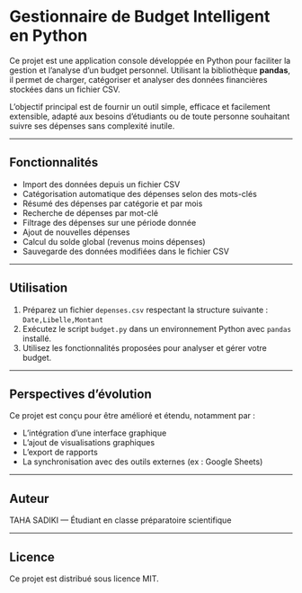 # Gestionnaire de Budget Intelligent en Python

Ce projet est une application console développée en Python pour faciliter la gestion et l’analyse d’un budget personnel. Utilisant la bibliothèque **pandas**, il permet de charger, catégoriser et analyser des données financières stockées dans un fichier CSV.

L’objectif principal est de fournir un outil simple, efficace et facilement extensible, adapté aux besoins d’étudiants ou de toute personne souhaitant suivre ses dépenses sans complexité inutile.

---

## Fonctionnalités

* Import des données depuis un fichier CSV
* Catégorisation automatique des dépenses selon des mots-clés
* Résumé des dépenses par catégorie et par mois
* Recherche de dépenses par mot-clé
* Filtrage des dépenses sur une période donnée
* Ajout de nouvelles dépenses
* Calcul du solde global (revenus moins dépenses)
* Sauvegarde des données modifiées dans le fichier CSV

---

## Utilisation

1. Préparez un fichier `depenses.csv` respectant la structure suivante :
   `Date,Libelle,Montant`
2. Exécutez le script `budget.py` dans un environnement Python avec `pandas` installé.
3. Utilisez les fonctionnalités proposées pour analyser et gérer votre budget.

---

## Perspectives d’évolution

Ce projet est conçu pour être amélioré et étendu, notamment par :

* L’intégration d’une interface graphique
* L’ajout de visualisations graphiques
* L’export de rapports
* La synchronisation avec des outils externes (ex : Google Sheets)

---

## Auteur

TAHA SADIKI — Étudiant en classe préparatoire scientifique

---

## Licence

Ce projet est distribué sous licence MIT.
